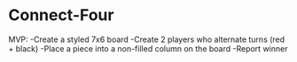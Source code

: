 # Connect-Four

MVP: -Create a styled 7x6 board -Create 2 players who alternate turns (red + black) -Place a piece into a non-filled column on the board -Report winner
